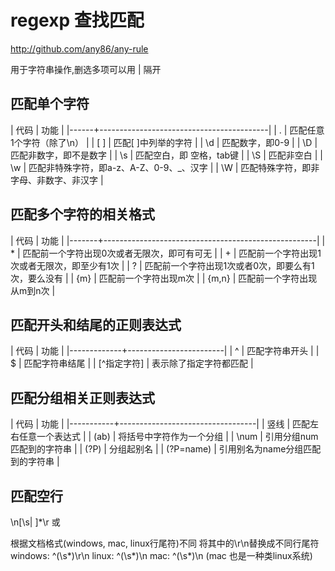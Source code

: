 # regexp 查找匹配
http://github.com/any86/any-rule

用于字符串操作,删选多项可以用 | 隔开
## 匹配单个字符
| 代码 | 功能                                     |
|------+------------------------------------------|
| .    | 匹配任意1个字符（除了\n）                |
| [ ]  | 匹配[ ]中列举的字符                      |
| \d   | 匹配数字，即0-9                          |
| \D   | 匹配非数字，即不是数字                   |
| \s   | 匹配空白，即 空格，tab键                 |
| \S   | 匹配非空白                               |
| \w   | 匹配非特殊字符，即a-z、A-Z、0-9、_、汉字 |
| \W   | 匹配特殊字符，即非字母、非数字、非汉字   |

## 匹配多个字符的相关格式

| 代码  | 功能                                                |
|-------+-----------------------------------------------------|
| *     | 匹配前一个字符出现0次或者无限次，即可有可无         |
| +     | 匹配前一个字符出现1次或者无限次，即至少有1次        |
| ?     | 匹配前一个字符出现1次或者0次，即要么有1次，要么没有 |
| {m}   | 匹配前一个字符出现m次                               |
| {m,n} | 匹配前一个字符出现从m到n次                          |

## 匹配开头和结尾的正则表达式

| 代码        | 功能                   |
|-------------+------------------------|
| ^           | 匹配字符串开头         |
| $           | 匹配字符串结尾         |
| [^指定字符] | 表示除了指定字符都匹配 |

## 匹配分组相关正则表达式

| 代码      | 功能                             |
|-----------+----------------------------------|
| 竖线      | 匹配左右任意一个表达式           |
| (ab)      | 将括号中字符作为一个分组         |
| \num      | 引用分组num匹配到的字符串        |
| (?P)      | 分组起别名                       |
| (?P=name) | 引用别名为name分组匹配到的字符串 |


## 匹配空行

\n[\s| ]*\r
或

根据文档格式(windows, mac, linux行尾符)不同 将其中的\r\n替换成不同行尾符
windows: ^(\s*)\r\n
linux: ^(\s*)\n
mac: ^(\s*)\n (mac 也是一种类linux系统)